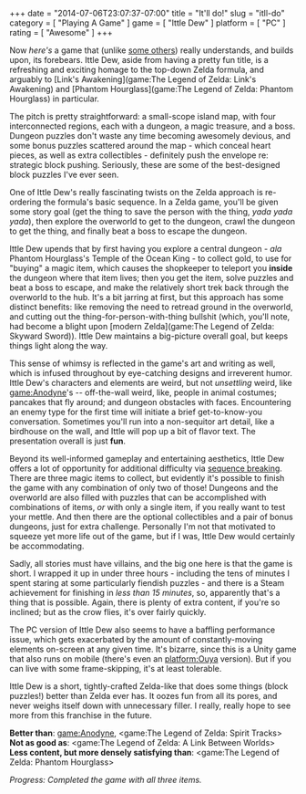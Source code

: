+++
date = "2014-07-06T23:07:37-07:00"
title = "It'll do!"
slug = "itll-do"
category = [ "Playing A Game" ]
game = [ "Ittle Dew" ]
platform = [ "PC" ]
rating = [ "Awesome" ]
+++

Now <i>here's</i> a game that (unlike [some others](game:Evoland)) really understands, and builds upon, its forebears.  Ittle Dew, aside from having a pretty fun title, is a refreshing and exciting homage to the top-down Zelda formula, and arguably to [Link's Awakening](game:The Legend of Zelda: Link's Awakening) and [Phantom Hourglass](game:The Legend of Zelda: Phantom Hourglass) in particular.

The pitch is pretty straightforward: a small-scope island map, with four interconnected regions, each with a dungeon, a magic treasure, and a boss.  Dungeon puzzles don't waste any time becoming awesomely devious, and some bonus puzzles scattered around the map - which conceal heart pieces, as well as extra collectibles - definitely push the envelope re: strategic block pushing.  Seriously, these are some of the best-designed block puzzles I've ever seen.

One of Ittle Dew's really fascinating twists on the Zelda approach is re-ordering the formula's basic sequence.  In a Zelda game, you'll be given some story goal (get the thing to save the person with the thing, <i>yada yada yada</i>), then explore the overworld to get to the dungeon, crawl the dungeon to get the thing, and finally beat a boss to escape the dungeon.

Ittle Dew upends that by first having you explore a central dungeon - <i>ala</i> Phantom Hourglass's Temple of the Ocean King - to collect gold, to use for "buying" a magic item, which causes the shopkeeper to teleport you <b>inside</b> the dungeon where that item lives; then you get the item, solve puzzles and beat a boss to escape, and make the relatively short trek back through the overworld to the hub.  It's a bit jarring at first, but this approach has some distinct benefits: like removing the need to retread ground in the overworld, and cutting out the thing-for-person-with-thing bullshit (which, you'll note, had become a blight upon [modern Zelda](game:The Legend of Zelda: Skyward Sword)).  Ittle Dew maintains a big-picture overall goal, but keeps things light along the way.

This sense of whimsy is reflected in the game's art and writing as well, which is infused throughout by eye-catching designs and irreverent humor.  Ittle Dew's characters and elements are weird, but not <i>unsettling</i> weird, like <game:Anodyne>'s -- off-the-wall weird, like, people in animal costumes; pancakes that fly around; and dungeon obstacles with faces.  Encountering an enemy type for the first time will initiate a brief get-to-know-you conversation.  Sometimes you'll run into a non-sequitor art detail, like a birdhouse on the wall, and Ittle will pop up a bit of flavor text.  The presentation overall is just <b>fun</b>.

Beyond its well-informed gameplay and entertaining aesthetics, Ittle Dew offers a lot of opportunity for additional difficulty via <a href="https://en.wikipedia.org/wiki/Sequence_breaking">sequence breaking</a>.  There are three magic items to collect, but evidently it's possible to finish the game with any combination of only two of those!  Dungeons and the overworld are also filled with puzzles that can be accomplished with combinations of items, <i>or</i> with only a single item, if you really want to test your mettle.  And then there are the optional collectibles and a pair of bonus dungeons, just for extra challenge.  Personally I'm not that motivated to squeeze yet more life out of the game, but if I was, Ittle Dew would certainly be accommodating.

Sadly, all stories must have villains, and the big one here is that the game is short.  I wrapped it up in under three hours - including the tens of minutes I spent staring at some particularly fiendish puzzles - and there is a Steam achievement for finishing in <i>less than 15 minutes</i>, so, apparently that's a thing that is possible.  Again, there is plenty of extra content, if you're so inclined; but as the crow flies, it's over fairly quickly.

The PC version of Ittle Dew also seems to have a baffling performance issue, which gets exacerbated by the amount of constantly-moving elements on-screen at any given time.  It's bizarre, since this is a Unity game that also runs on mobile (there's even an <platform:Ouya> version).  But if you can live with some frame-skipping, it's at least tolerable.

Ittle Dew is a short, tightly-crafted Zelda-like that does some things (block puzzles!) better than Zelda ever has.  It oozes fun from all its pores, and never weighs itself down with unnecessary filler.  I really, really hope to see more from this franchise in the future.

<b>Better than</b>: <game:Anodyne>, <game:The Legend of Zelda: Spirit Tracks>  
<b>Not as good as</b>: <game:The Legend of Zelda: A Link Between Worlds>  
<b>Less content, but more densely satisfying than</b>: <game:The Legend of Zelda: Phantom Hourglass>

<i>Progress: Completed the game with all three items.</i>
